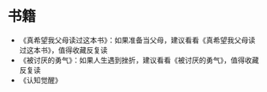 # 书籍

- 《真希望我父母读过这本书》：如果准备当父母，建议看看《真希望我父母读过这本书》，值得收藏反复读
- 《被讨厌的勇气》：如果人生遇到挫折，建议看看《被讨厌的勇气》，值得收藏反复读
- 《认知觉醒》
